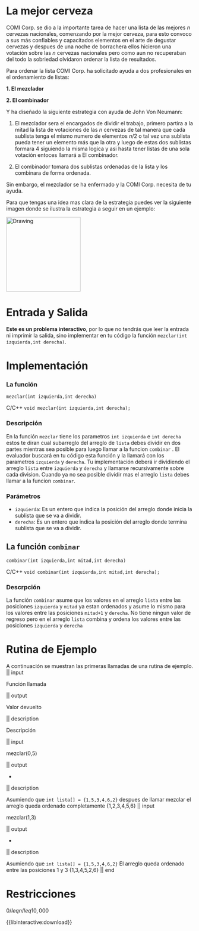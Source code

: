 # La mejor cerveza
COMI Corp. se dio a la importante tarea de hacer una lista de las mejores $n$ cervezas nacionales, comenzando por la mejor cerveza, para esto convoco a sus más confiables y capacitados elementos en el arte de degustar cervezas y despues de una noche de borrachera ellos hicieron una votación sobre las $n$ cervezas nacionales pero como aun no recuperaban del todo la sobriedad olvidaron ordenar la lista de resultados.

Para ordenar la lista COMI Corp. ha solicitado ayuda a dos profesionales en el ordenamiento de listas:

**1. El mezclador**

**2. El combinador**

Y ha diseñado la siguiente estrategia con ayuda de John Von Neumann:
 
1. El mezclador sera el encargados de dividir el trabajo, primero partira a la mitad la lista de  votaciones de las $n$ cervezas de tal manera que cada sublista tenga el mismo numero de elementos $n/2$ o tal vez una sublista pueda tener un elemento  más que la otra y luego de estas dos sublistas formara 4 siguiendo la misma logica y asi hasta  tener listas de una sola votación entoces llamará a El combinador.

2. El combinador tomara dos sublistas ordenadas de la lista y los combinara de forma ordenada.

Sin embargo, el mezclador se ha enfermado y la COMI Corp. necesita de tu ayuda. 

Para que tengas una idea mas clara de la estrategia puedes ver la siguiente imagen donde se ilustra la estrategia a seguir en un ejemplo:

 <img src="http://programminglife.io/public/images/Divide_and_Conquer.png" alt="Drawing" style="width: 200px;"/>


# Entrada y Salida

**Este es un problema interactivo**, por lo que no tendrás que leer la entrada ni imprimir la salida, sino implementar en tu código la función `mezclar(int izquierda,int derecha)`.

# Implementación

### La función

 ```mezclar(int izquierda,int derecha)```

C/C++ `void mezclar(int izquierda,int derecha);`

### Descripción
En la  función `mezclar` tiene los parametros `int izquierda` e `int derecha` estos te diran cual subarreglo del arreglo de `lista` debes dividir en dos partes mientras sea posible para luego llamar a la funcion `combinar` . 
El evaluador buscará en tu código esta función y la llamará con los parametros `izquierda` y `derecha`. Tu implementación deberá ir dividiendo el  arreglo `lista` entre `izquierda` y `derecha` y llamarse recursivamente sobre cada division. Cuando ya no sea posible dividir mas el arreglo `lista` debes llamar a la funcion `combinar`.

### Parámetros

* `izquierda`: Es un entero que indica la posición del arreglo donde inicia la sublista que se va a dividir.
* `derecha`: Es un entero que indica la posición del arreglo donde termina sublista que se va a dividir. 

## La función `combinar`
 ```combinar(int izquierda,int mitad,int derecha)```

C/C++ `void combinar(int izquierda,int mitad,int derecha);`

### Descrpción
La función `combinar` asume que los valores en el arreglo `lista` entre las posiciones `izquierda` y `mitad`  ya estan ordenados y asume lo mismo para los valores entre las posiciones `mitad+1` y `derecha`. No tiene ningun valor de regreso pero
en el arreglo `lista` combina y ordena los valores entre las posiciones `izquierda` y `derecha`
# Rutina de Ejemplo

A continuación se muestran las primeras llamadas de una rutina de ejemplo. 
|| input

Función llamada

|| output

Valor devuelto

|| description

Descripción

|| input

mezclar(0,5)

|| output

-

|| description

Asumiendo que `int lista[] = {1,5,3,4,6,2}`
despues de llamar mezclar el arreglo queda ordenado completamente
{1,2,3,4,5,6}
|| input

mezclar(1,3)

|| output

-

|| description

Asumiendo que `int lista[] = {1,5,3,4,6,2}`
El arreglo queda ordenado entre las posiciones 1 y 3
{1,3,4,5,2,6}
|| end

# Restricciones

$0 /leq n /leq 10,000$

{{libinteractive:download}}


